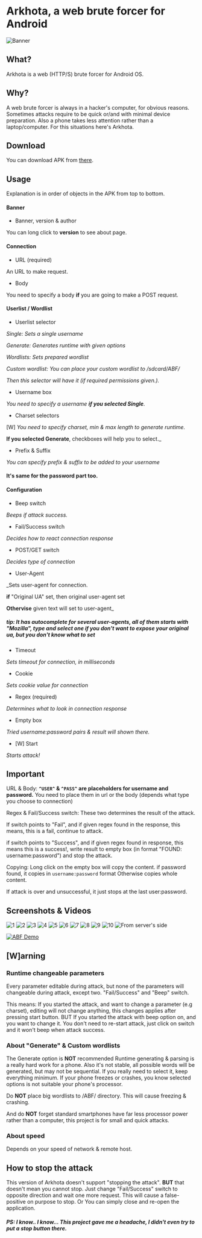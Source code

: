 # Arkhota, a web brute forcer for Android

![Banner](README-src/banner.png)

## What?
Arkhota is a web (HTTP/S) brute forcer for Android OS.

## Why?
A web brute forcer is always in a hacker's computer, for obvious reasons.
Sometimes attacks require to be quick or/and  with minimal device preparation.
Also a phone takes less attention rather than a laptop/computer.
For this situations here's Arkhota.

## Download
You can download APK from [there](https://github.com/ALW1EZ/Arkhota/releases).

## Usage
Explanation is in order of objects in the APK from top to bottom.
#### Banner
- Banner, version & author

You can long click to **version** to see about page.
#### Connection
- URL (required)

An URL to make request.

- Body

You need to specify a body **if** you are going to make a POST request.

#### Userlist / Wordlist
- Userlist selector

_Single: Sets a single username_

_Generate: Generates runtime with given options_

_Wordlists: Sets prepared wordlist_

_Custom wordlist: You can place your custom wordlist to /sdcard/ABF/_

_Then this selector will have it (if required permissions given.)._

- Username box

_You need to specify a username **if you selected Single**._

- Charset selectors

[W] _You need to specify charset, min & max length to generate runtime._

**If you selected Generate**, checkboxes will help you to select._

- Prefix & Suffix

_You can specify prefix & suffix to be added to your username_

#### It's same for the password part too.


#### Configuration
- Beep switch

_Beeps if attack success._

- Fail/Success switch

_Decides how to react connection response_

- POST/GET switch

_Decides type of connection_

- User-Agent

_Sets user-agent for connection.

**if** "Original UA" set, then original user-agent set

**Othervise** given text will set to user-agent_

##### **tip: It has autocomplete for several user-agents, all of them starts with "Mozilla", type and select one if you don't want to expose your original ua, but you don't know what to set**

- Timeout

_Sets timeout for connection, in milliseconds_

- Cookie

_Sets cookie value for connection_

- Regex (required)

_Determines what to look in connection response_

- Empty box

_Tried username:password pairs & result will shown there._

- [W] Start

_Starts attack!_

## Important
URL & Body: **`^USER^` & `^PASS^` are placeholders for username and password.**
You need to place them in url or the body (depends what type you choose to connection)

Regex & Fail/Success switch: These two determines the result of the attack.

If switch points to "Fail", and if given regex found in the response, this means, this is a fail, continue to attack.

if switch points to "Success", and if given regex found in response, this means this is a success!, write result to empty box (in format "FOUND: username:password") and stop the attack.

Copying: Long click on the empty box will copy the content.
if password found, it copies in `username:password` format
Otherwise copies whole content.

If attack is over and unsuccessful, it just stops at the last user:password.

## Screenshots & Videos
![1](README-src/1.jpg)
![2](README-src/2.jpg)
![3](README-src/3.jpg)
![4](README-src/4.jpg)
![5](README-src/5.jpg)
![6](README-src/6.jpg)
![7](README-src/7.jpg)
![8](README-src/8.jpg)
![9](README-src/9.jpg)
![10](README-src/10.jpg)
![From server's side](README-src/pc-1.png)

[![ABF Demo](https://img.youtube.com/vi/CIazE0Jhj_c/0.jpg)](https://www.youtube.com/watch?v=CIazE0Jhj_c)

## [W]arning

### Runtime changeable parameters
Every parameter editable during attack, but none of the parameters will changeable during attack, except two. "Fail/Success" and "Beep" switch.

This means:
If you started the attack, and want to change a parameter (e.g charset), editing will not change anything, this changes applies after pressing start button.
BUT
If you started the attack with beep option on, and you want to change it.
You don't need to re-start attack, just click on switch and it won't beep when attack success.

### About "Generate" & Custom wordlists
The Generate option is **NOT** recommended
Runtime generating & parsing is a really hard work for a phone.
Also it's not stable, all possible words will be generated, but may not be sequential.
If you really need to select it, keep everything minimum.
If your phone freezes or crashes, you know selected options is not suitable your phone's processor.

Do **NOT** place big wordlists to /ABF/ directory.
This will cause freezing & crashing.

And do **NOT** forget standard smartphones have far less processor power rather than a computer, this project is for small and quick attacks.

### About speed
Depends on your speed of network & remote host.

## How to stop the attack
This version of Arkhota doesn't support "stopping the attack".
**BUT** that doesn't mean you cannot stop.
Just change "Fail/Success" switch to opposite direction and wait one more request.
This will cause a false-positive on purpose to stop.
Or
You can simply close and re-open the application.

##### _**PS: I know.. I know... This project gave me a headache, I didn't even try to put a stop button there.**_

